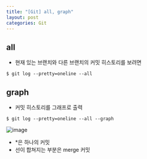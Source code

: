 ```yaml
---
title: "[Git] all, graph"
layout: post
categories: Git
--- 
```

 

## all
- 현재 있는 브랜치와 다른 브랜치의 커밋 히스토리를 보려면
```terminal
$ git log --pretty=oneline --all
```


## graph
- 커밋 히스토리를 그래프로 출력
```terminal
$ git log --pretty=oneline --all --graph
```
![image](https://user-images.githubusercontent.com/54443194/156930968-f4efa1f9-cdc6-4d44-806c-a96699484df9.PNG)

- *은 하나의 커밋
- 선이 합쳐지는 부분은 merge 커밋
